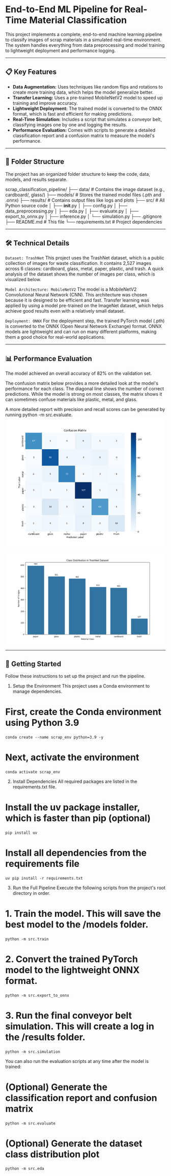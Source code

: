 # End-to-End ML Pipeline for Real-Time Material Classification

This project implements a complete, end-to-end machine learning pipeline to classify images of scrap materials in a simulated real-time environment. The system handles everything from data preprocessing and model training to lightweight deployment and performance logging.

---

## 📋 Key Features

* **Data Augmentation:** Uses techniques like random flips and rotations to create more training data, which helps the model generalize better.
* **Transfer Learning:** Uses a pre-trained MobileNetV2 model to speed up training and improve accuracy.
* **Lightweight Deployment:** The trained model is converted to the ONNX format, which is fast and efficient for making predictions.
* **Real-Time Simulation:** Includes a script that simulates a conveyor belt, classifying images one by one and logging the results.
* **Performance Evaluation:** Comes with scripts to generate a detailed classification report and a confusion matrix to measure the model's performance.

---

## 📁 Folder Structure
The project has an organized folder structure to keep the code, data, models, and results separate.

scrap_classification_pipeline/
├── data/               # Contains the image dataset (e.g., cardboard/, glass/)
├── models/             # Stores the trained model files (.pth and .onnx)
├── results/            # Contains output files like logs and plots
├── src/                # All Python source code
│   ├── __init__.py
│   ├── config.py
│   ├── data_preprocessing.py
│   ├── eda.py
│   ├── evaluate.py
│   ├── export_to_onnx.py
│   ├── inference.py
│   └── simulation.py
├── .gitignore
├── README.md           # This file
└── requirements.txt    # Project dependencies


---

## 🛠️ Technical Details

`Dataset: TrashNet`
This project uses the TrashNet dataset, which is a public collection of images for waste classification. It contains 2,527 images across 6 classes: cardboard, glass, metal, paper, plastic, and trash. A quick analysis of the dataset shows the number of images per class, which is visualized below.

`Model Architecture: MobileNetV2`
The model is a MobileNetV2 Convolutional Neural Network (CNN). This architecture was chosen because it is designed to be efficient and fast. Transfer learning was applied by using a model pre-trained on the ImageNet dataset, which helps achieve good results even with a relatively small dataset.

`Deployment: ONNX`
For the deployment step, the trained PyTorch model (.pth) is converted to the ONNX (Open Neural Network Exchange) format. ONNX models are lightweight and can run on many different platforms, making them a good choice for real-world applications.


---

## 📊 Performance Evaluation

The model achieved an overall accuracy of 82% on the validation set.

The confusion matrix below provides a more detailed look at the model's performance for each class. The diagonal line shows the number of correct predictions. While the model is strong on most classes, the matrix shows it can sometimes confuse materials like plastic, metal, and glass.

A more detailed report with precision and recall scores can be generated by running python -m src.evaluate.
![Confusion Matrix](results/confusion_matrix.png)

![Class Distribution](results/class_distribution.png)


---

## 🚀 Getting Started

Follow these instructions to set up the project and run the pipeline.

1. Setup the Environment
This project uses a Conda environment to manage dependencies.

# First, create the Conda environment using Python 3.9
`conda create --name scrap_env python=3.9 -y`

# Next, activate the environment
`conda activate scrap_env`

2. Install Dependencies
All required packages are listed in the requirements.txt file.

# Install the uv package installer, which is faster than pip (optional)
`pip install uv`

# Install all dependencies from the requirements file
`uv pip install -r requirements.txt`

3. Run the Full Pipeline
Execute the following scripts from the project's root directory in order.

# 1. Train the model. This will save the best model to the /models folder.
`python -m src.train`

# 2. Convert the trained PyTorch model to the lightweight ONNX format.
`python -m src.export_to_onnx`

# 3. Run the final conveyor belt simulation. This will create a log in the /results folder.
`python -m src.simulation`

You can also run the evaluation scripts at any time after the model is trained:

# (Optional) Generate the classification report and confusion matrix
`python -m src.evaluate`

# (Optional) Generate the dataset class distribution plot
`python -m src.eda`